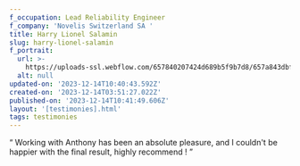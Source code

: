 ```yaml
---
f_occupation: Lead Reliability Engineer
f_company: 'Novelis Switzerland SA '
title: Harry Lionel Salamin
slug: harry-lionel-salamin
f_portrait:
  url: >-
    https://uploads-ssl.webflow.com/657840207424d689b5f9b7d8/657a843dbffc0c25326cd18d_harry.png
  alt: null
updated-on: '2023-12-14T10:40:43.592Z'
created-on: '2023-12-14T03:51:27.022Z'
published-on: '2023-12-14T10:41:49.606Z'
layout: '[testimonies].html'
tags: testimonies
---
```


“ Working with Anthony has been an absolute pleasure, and I couldn't be happier with the final result, highly recommend ! ”
